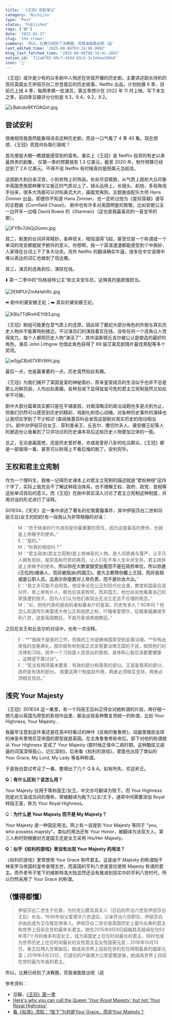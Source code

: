 ```yaml
---
title: '《王冠》观影笔记'
category: 'Nichijou'
type: 'Post'
status: 'Published'
tags: ['剧']
date: '2022-01-17'
slug: 'the-crown'
summary: '所以，比赛已经到了决赛圈，究竟谁能胜出呢（逃'
last_edited_time: '2025-08-06T03:16:00.000Z'
blog_last_fetched_time: '2025-08-06T06:16:41.280Z'
notion_id: '712a6782-80c7-43dd-83c5-3c34dea186b8'
icon: '👸'
---
```


《王冠》或许是少有的众多剧中人物还在世就开播的历史剧，主要讲述超长待机的现任英国女王伊丽莎白二世登基后的历史故事。Netflix 出品，计划拍摄 6 季，目前已上线 4 季，每两季换一批演员，第五季预计在 2022 年 11 月上映。写下本文之季，前四季豆瓣评分分别是 9.3，9.4，9.2，9.2。

![LBalcdo9XYOAQxt.jpg](https://cdn.sa.net/2024/03/16/LBalcdo9XYOAQxt.jpg)

## 尝试安利

很难相信我竟然能看得进去这种历史剧，而且一口气看了 4 季 40 集。现在想想，《王冠》究竟何处吸引我呢？

首先便是大眼一瞧就能感受到的富有。事实上《王冠》是 Netflix 投资的有史以来最昂贵的剧集， 仅第一季的预算就有 1.3 亿美元，截至 2020 年，制作预算已经达到了 2.6 亿美元。不得不说 Netflix 有时候真的是把美元当纸烧。

这部剧大到白金汉宫，小到衣物上的饰品，处处尽显精致，从气质上就和大众印象中英国贵族那种奢华又板正的气质对上了。镜头运用上，长镜头、航拍、多视角信手拈来，很多大场面可以对标美式大片，画面党爽到。主题曲由配乐大师 Hans Zimmer 出品，即便你不知道 Hans Zimmer，也一定听过他为《星际穿越》谱写的主题曲《Cornfield Chase》。 剧中也有许多对英国明星的致敬，比如安妮公主一边开车一边唱 David Bowie 的《Starman》（这也是我最喜欢的一首宝爷的歌）。

![iFYBv7JbQj2lumn.jpg](https://cdn.sa.net/2024/03/16/iFYBv7JbQj2lumn.jpg)

其二，剧里的台词非常精妙，各种双关、暗指溜得飞起，甚至仅是一个称谓或一个单词的改变都能赋予额外的意义。你想啊，我一个英语渣渣都能感受到个中奥妙，人家得在台词上下了多大功夫。另外 Netflix 的翻译确实牛逼，很多在中文语境中难以表达的词汇也做到了信达雅。

其三，演员的选角到位，演技在线。

⬇️ 第一二季中的“玛格丽特公主”和丈夫安东尼。这俩真的是颜值担当。

![2EMPUrZmAktehRc.jpg](https://cdn.sa.net/2024/03/16/2EMPUrZmAktehRc.jpg)

⬅️ 剧中的黛安娜王妃；➡️ 真实的黛安娜王妃。

![K8ls7TdRmHEYt93.png](https://cdn.sa.net/2024/03/16/K8ls7TdRmHEYt93.png)

《王冠》剧组可能更在意气质上的还原，因此除了戴妃大部分角色的外貌与真实历史人物并不能算特别接近。不过演员们的演技着实在线，没有任何一个选角让人觉得突兀，每个人都把历史人物“演活了”，其中温斯顿丘吉尔被公认是塑造的最好的角色，演员 John Lithgow 也借此角色获得了 69 届艾美奖剧情片最佳男配等多个奖项。

![w5jgCBz67XRVWhI.jpg](https://cdn.sa.net/2024/03/16/w5jgCBz67XRVWhI.jpg)

最后一点，也是最重要的一点，历史竟然如此有趣。

《王冠》为我们揭开了英国皇室的神秘面纱，原来皇室成员的生活似乎也并不总是那么光鲜亮丽，人均出轨离婚，各种丑闻下显得岌岌可危的君主立宪制竟然又如此牢不可破。

剧中大部分篇章其实都只是在平铺直叙，对艰深晦涩的政治话题也多是点到为止，但我们仍然可以感受到历史的精彩、戏剧化和惊心动魄，对各种历史事件的演绎也让我切实学到了不少知识 (查阅维基百科会发现这部剧对真实历史的改动相当少)。剧中对伊丽莎白女王、菲利普亲王、丘吉尔、撒切尔夫人、黛安娜王妃等人的塑造也让我看到了只评功过的历史课本背后这些历史人物更加立体的一面。

总之，无论是画面党，还是历史爱好者，亦或是爱好八卦的吃瓜群众，《王冠》都是一部值得一看，甚至可以称得上不看后悔的剧了。安利完毕。

## 王权和君主立宪制

作为一个理科生，我唯一记得历史课本上对君主立宪制的描述就是“君权神授”这四个字了，实际上我完全不了解这种政治体系，也不理解王权、政府、政党、首相等这些单词背后的意义。而《王冠》在剧中其实深入讨论了君主立宪制这种制度，并用对话的形式进行了诠释。

S01E04，《天灾》这一集中讲述了著名的伦敦雾霾事件，其中伊丽莎白二世和玛丽王后(女王的奶奶)有一段我认为非常精髓的对话：

> M：“忠于继承的行为准则是你最重要的责任，因为这是最高的使命，也就是上帝赐予的使命。”  
> E：“是的。”  
> M：“你真的相信吗？”  
> M：“君主政体(君主立宪制)是上帝神圣的人物，是人间恩典与尊严，让平凡人拥有目标，是崇高和尽责的典范，让人们在不幸人生中求生存。君主政体是上帝赐予的使命。**所以你在大教堂接受加冕而不是在政府单位，所以你是(王位的)继承人，而非被指派(的国王)。是大主教帮你戴上王冠，而非首相或是公职人员。这表示你是要对上帝负责，而不是社会大众。**”  
> E：“我丈夫可能不会同意。他会争论在公正的现代社会里，教堂和国家应该分开，若上帝有仆人，那也应该是牧师，而非国王。他也会说他看着自己的家族遭到毁灭，因为人们认为他们表现出无法立足且不合理的观念。”  
> M：“对，但他代表的是投机者和暴发户的皇室。历史有多久？90年吗？他怎么知道阿尔弗雷德大帝公正和慈悲之杖，忏悔者爱德华，征服者威廉或亨利八世，这是英国教廷，不是丹麦或希腊教廷。”

之后在女王和丘吉尔的对话中，也有一次诠释。

> E：**“施政不是我的工作，但我的工作是确保国家受到妥善治理。**你有出席我的加冕典礼，那你就有听到我正式宣誓要治理王国的子民，依照他们的法律和习俗。其中一个习俗是人民选出的首相，身体和心智应该都要健康 。这期望不算过分”。  
> E：“宪法有两项基本要素：有效的部分和尊荣的部分。王室是尊荣的部分，政府是有效的部分。 若要这两个制度起作用，两者必须相互支持，两者必须相互信任。”

## 浅究 Your Majesty

《王冠》S01E04 这一集里，有一个玛丽王后纠正侍女对她称谓的片段，再仔细一想凡是以英国为原型的影视作品里，都会出现各种繁复而统一的称谓，比如 Your Highness, Your Majesty...

我最早注意到这件事还是在高中时看过的神作《反叛的鲁鲁修》，动画里殖民全球的神圣布里塔尼亚帝国的原型就是英国。在主角鲁鲁修称帝后，部下对他的称谓就从 Your Highness 变成了 Your Majesty (那时候正值中二病时期，这种酷炫又装逼的词藻深得我心，记忆深刻)。后来看《权利的游戏》，里面也出现了类似的 Your Grace, My Lord, My Lady 等各种称谓。

于是我也尝试考证了一番，整理出了几个 Q & A。如有所失，欢迎斧正。

**Q：有什么区别？该怎么用？**

Your Majesty 仅用于尊称国王/女王，中文亦可翻译为陛下。而 Your Highness 则是对王室成员间的尊称，常被翻译为殿下/公主/王子，通常中间需要添加 Royal 特指王室，称为 Your Royal Highness。

Q：**为什么是 Your Majesty 而不是 My Majesty？**

Your Majesty 是一种固定用法。网上有一说提到 Your Majesty 等同于 "you, who possess majesty"。类似的用法还有 Your Honor，被翻译为法官大人。第三人称时则根据对方是国王还是女王采用 His/Her Majesty。

**Q：似乎《权利的游戏》里没有出现 Your Majesty 的用法？**

《权利的游戏》里常使用 Your Grace 称呼君主。这是由于 Majesty 的称谓始于神圣罗马帝国的皇帝查理五世，而英国的亨利八世是首位使用 Majesty 称谓的君主。而乔老爷子笔下的维斯特洛大陆显然还没有推进到现实中的亨利八世时代，所以仍然采用了 Your Grace 的称谓。

## （懂得都懂）

> 伊丽莎白二世生于伦敦，为约克公爵及其夫人（日后的乔治六世及伊丽莎白王后）长女。1936年伯父爱德华八世退位，父亲乔治六世即位，伊丽莎白亦由此成为王位推定继承人。伊丽莎白二世亦是英国历史上最为长寿的君主和世界上目前在世的最年长君主。她在2015年9月9日超越其高祖母在位63年零7个月的维多利亚女王，成为英国史上在位时间最长的君主，同时也成为世界历史上在位时间最长的女性君主及女性国家元首；2016年10月13日，泰王拉瑪九世駕崩后，她成為世界上目前在世的在位時間最長的國家元首；2019年4月23日，已退位的卢森堡大公若望薨逝後，她成為世界上目前在世的最为年長的君主。

所以，比赛已经到了决赛圈，究竟谁能胜出呢（逃

参考资料：

- 豆瓣，[《王冠》第一季](https://movie.douban.com/subject/26427152/)
- [Here's why you can call the Queen 'Your Royal Majesty,' but not 'Your Royal Highness’](https://www.insider.com/difference-between-royal-majesty-and-royal-highness-2019-3)
- [看《权游》须知：“陛下”为何是Your Grace，而非Your Majesty？](https://www.sohu.com/a/315598940_312708)
